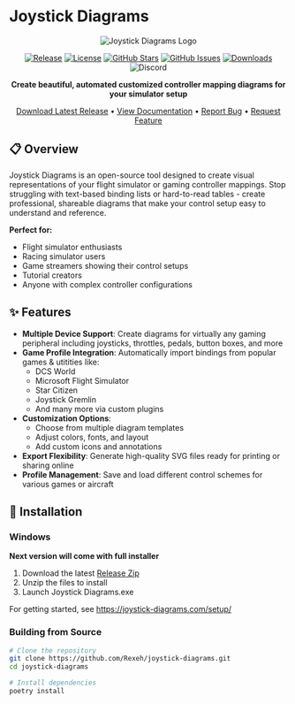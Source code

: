 # Joystick Diagrams

<div align="center">
  
  ![Joystick Diagrams Logo](https://joystick-diagrams.com/img/logo.png)
  
  [![Release](https://img.shields.io/github/v/release/Rexeh/joystick-diagrams?include_prereleases&style=flat-square)](https://github.com/Rexeh/joystick-diagrams/releases)
  [![License](https://img.shields.io/github/license/Rexeh/joystick-diagrams?style=flat-square)](https://github.com/Rexeh/joystick-diagrams/blob/main/LICENSE)
  [![GitHub Stars](https://img.shields.io/github/stars/Rexeh/joystick-diagrams?style=flat-square)](https://github.com/Rexeh/joystick-diagrams/stargazers)
  [![GitHub Issues](https://img.shields.io/github/issues/Rexeh/joystick-diagrams?style=flat-square)](https://github.com/Rexeh/joystick-diagrams/issues)
  [![Downloads](https://img.shields.io/github/downloads/Rexeh/joystick-diagrams/total?style=flat-square)](https://github.com/Rexeh/joystick-diagrams/releases)
  ![Discord](https://img.shields.io/discord/733253732355276800?label=Discord)
  
  **Create beautiful, automated customized controller mapping diagrams for your simulator setup**
  
  [Download Latest Release](#installation) • [View Documentation](https://joystick-diagrams.com/setup/) • [Report Bug](https://github.com/Rexeh/joystick-diagrams/issues) • [Request Feature](https://discord.com/channels/733253732355276800/1212843539223027753)
  
</div>

## 📋 Overview

Joystick Diagrams is an open-source tool designed to create visual representations of your flight simulator or gaming controller mappings. Stop struggling with text-based binding lists or hard-to-read tables - create professional, shareable diagrams that make your control setup easy to understand and reference.

**Perfect for:**
- Flight simulator enthusiasts
- Racing simulator users
- Game streamers showing their control setups
- Tutorial creators
- Anyone with complex controller configurations

## ✨ Features

- **Multiple Device Support**: Create diagrams for virtually any gaming peripheral including joysticks, throttles, pedals, button boxes, and more
- **Game Profile Integration**: Automatically import bindings from popular games & utitities like:
  - DCS World
  - Microsoft Flight Simulator
  - Star Citizen
  - Joystick Gremlin
  - And many more via custom plugins
- **Customization Options**:
  - Choose from multiple diagram templates
  - Adjust colors, fonts, and layout
  - Add custom icons and annotations
- **Export Flexibility**: Generate high-quality SVG files ready for printing or sharing online
- **Profile Management**: Save and load different control schemes for various games or aircraft

## 🚀 Installation

### Windows
**Next version will come with full installer**

1. Download the latest [Release Zip](https://github.com/Rexeh/joystick-diagrams/releases)
2. Unzip the files to install
3. Launch Joystick Diagrams.exe

For getting started, see https://joystick-diagrams.com/setup/

### Building from Source
```bash
# Clone the repository
git clone https://github.com/Rexeh/joystick-diagrams.git
cd joystick-diagrams

# Install dependencies
poetry install
